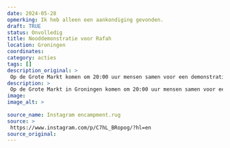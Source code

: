 ```yaml
---
date: 2024-05-28
opmerking: Ik heb alleen een aankondiging gevonden.
draft: TRUE
status: Onvolledig
title: Nooddemonstratie voor Rafah
location: Groningen
coordinates: 
category: acties
tags: []
description_original: > 
 Op de Grote Markt komen om 20:00 uur mensen samen voor een demonstratie voor Rafah. (Moet nog worden uitgezocht)
description: > 
 Op de Grote Markt in Groningen komen om 20:00 uur mensen samen voor een demonstratie voor Rafah. (Moet nog worden uitgezocht)
image: 
image_alt: > 
 
source_name: Instagram encampment.rug
source: > 
 https://www.instagram.com/p/C7hL_BRopog/?hl=en
source_original: 
---
```

